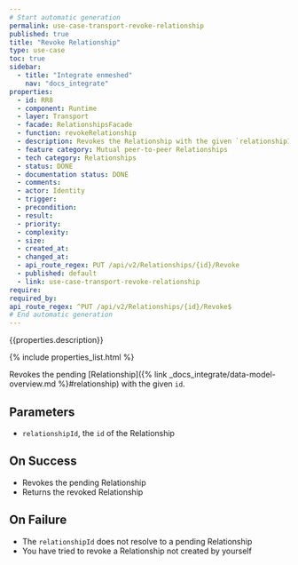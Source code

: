```yaml
---
# Start automatic generation
permalink: use-case-transport-revoke-relationship
published: true
title: "Revoke Relationship"
type: use-case
toc: true
sidebar:
  - title: "Integrate enmeshed"
    nav: "docs_integrate"
properties:
  - id: RR8
  - component: Runtime
  - layer: Transport
  - facade: RelationshipsFacade
  - function: revokeRelationship
  - description: Revokes the Relationship with the given `relationshipId`.
  - feature category: Mutual peer-to-peer Relationships
  - tech category: Relationships
  - status: DONE
  - documentation status: DONE
  - comments:
  - actor: Identity
  - trigger:
  - precondition:
  - result:
  - priority:
  - complexity:
  - size:
  - created_at:
  - changed_at:
  - api_route_regex: PUT /api/v2/Relationships/{id}/Revoke
  - published: default
  - link: use-case-transport-revoke-relationship
require:
required_by:
api_route_regex: ^PUT /api/v2/Relationships/{id}/Revoke$
# End automatic generation
---
```


{{properties.description}}

{% include properties_list.html %}

Revokes the pending [Relationship]({% link _docs_integrate/data-model-overview.md %}#relationship) with the given `id`.

## Parameters

- `relationshipId`, the `id` of the Relationship

## On Success

- Revokes the pending Relationship
- Returns the revoked Relationship

## On Failure

- The `relationshipId` does not resolve to a pending Relationship
- You have tried to revoke a Relationship not created by yourself
